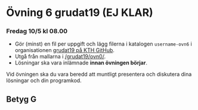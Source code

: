 # Övning 6 grudat19 (EJ KLAR)
### Fredag 10/5 kl 08.00

- Gör (minst) en fil per uppgift och lägg filerna i katalogen <code>username-ovn6</code> i organisationen [grudat19 på KTH GitHub](https://gits-15.sys.kth.se/grudat19).
- Utgå från mallarna i [/grudat19/ovn0/](https://github.com/yourbasic/grudat19/tree/master/ovn0).
- Lösningar ska vara inlämnade **innan övningen börjar**.

Vid övningen ska du vara beredd att muntligt presentera och diskutera dina lösningar och din programkod.

## Betyg G

<!-- CC BY-SA 2.0: https://www.flickr.com/photos/bekathwia/5148701602 ->
![Knitting machine HACKED](https://github.com/yourbasic/grudat19/blob/master/knitting-machine-hacked.jpg)


## Betyg VG
